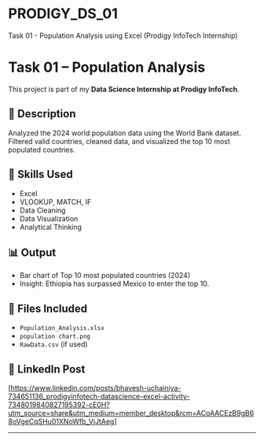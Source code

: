 # PRODIGY_DS_01
Task 01 - Population Analysis using Excel (Prodigy InfoTech Internship)
# Task 01 – Population Analysis

This project is part of my **Data Science Internship at Prodigy InfoTech**.

## 📌 Description
Analyzed the 2024 world population data using the World Bank dataset. Filtered valid countries, cleaned data, and visualized the top 10 most populated countries.

## 🧠 Skills Used
- Excel
- VLOOKUP, MATCH, IF
- Data Cleaning
- Data Visualization
- Analytical Thinking

## 📊 Output
- Bar chart of Top 10 most populated countries (2024)
- Insight: Ethiopia has surpassed Mexico to enter the top 10.

## 📂 Files Included
- `Population_Analysis.xlsx`
- `population chart.png`
- `RawData.csv` (if used)

## 🔗 LinkedIn Post
[https://www.linkedin.com/posts/bhavesh-uchainiya-734651136_prodigyinfotech-datascience-excel-activity-7348019840827195392-cE0H?utm_source=share&utm_medium=member_desktop&rcm=ACoAACEzB9gB68oVgeCqSHu01XNoWfb_ViJtAeg]

----
